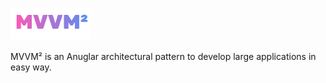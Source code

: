 ![MVVM²](https://github.com/daemonyeen/mvvm2/raw/master/images/mvvm2.png "MVVM²")


MVVM² is an Anuglar architectural pattern to develop large applications in easy way. 
